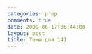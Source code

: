 ```yaml
---
categories: prep
comments: true
date: 2009-06-17T06:44:00
layout: post
title: Темы для 141
---
```


